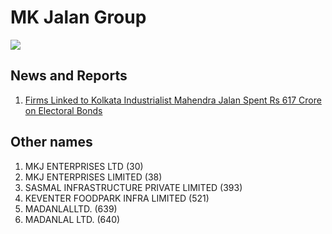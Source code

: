 # MK Jalan Group

![](https://cdn.thewire.in/wp-content/uploads/2024/03/15211746/Untitled-design-45.png)

## News and Reports

1. [Firms Linked to Kolkata Industrialist Mahendra Jalan Spent Rs 617 Crore on Electoral Bonds](https://thewire.in/politics/firms-linked-to-kolkata-industrialist-mahendra-jalan-spent-rs-617-crore-on-electoral-bonds#:~:text=The%20payments%20made%20through%20Keventer,May%2010%20through%20Madanlal%20Ltd.)

## Other names
1. MKJ ENTERPRISES LTD (30)
1. MKJ ENTERPRISES LIMITED (38)
2. SASMAL INFRASTRUCTURE PRIVATE LIMITED (393)
3. KEVENTER FOODPARK INFRA LIMITED (521)
4. MADANLALLTD. (639)
5. MADANLAL LTD. (640)
